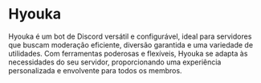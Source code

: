 # Hyouka
Hyouka é um bot de Discord versátil e configurável, ideal para servidores que buscam moderação eficiente, diversão garantida e uma variedade de utilidades. Com ferramentas poderosas e flexíveis, Hyouka se adapta às necessidades do seu servidor, proporcionando uma experiência personalizada e envolvente para todos os membros.
